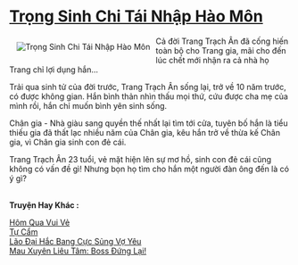 <a href="https://utruyen.com/truyen/trong-sinh-chi-tai-nhap-hao-mon/19322/" title="Trọng Sinh Chi Tái Nhập Hào Môn"><h1>Trọng Sinh Chi Tái Nhập Hào Môn</h1></a><div style="display:table"><img align="right" style="float: left; padding: 10px;" src="https://utruyen.com/images/story/200x260/trong-sinh-chi-tai-nhap-hao-mon.jpg" alt="Trọng Sinh Chi Tái Nhập Hào Môn">Cả đời Trang Trạch Ân đã cống hiến toàn bộ cho Trang gia, mãi cho đến lúc chết mới nhận ra cả nhà họ Trang chỉ lợi dụng hắn...<p></p>Trải qua sinh tử của đời trước, Trang Trạch Ân sống lại, trở về 10 năm trước, có được không gian. Hắn bình thản nhìn thấu mọi thứ, cứu được cha mẹ của mình rồi, hắn chỉ muốn bình yên sinh sống.<p></p>Chân gia - Nhà giàu sang quyền thế nhất lại tìm tới cửa, tuyên bố hắn là tiểu thiếu gia đã thất lạc nhiều năm của Chân gia, kêu hắn trở về thừa kế Chân gia, vì Chân gia sinh con đẻ cái.<p></p>Trang Trạch Ân 23 tuổi, vẻ mặt hiện lên sự mơ hồ, sinh con đẻ cái cũng không có vấn đề gì! Nhưng bọn họ tìm cho hắn một người đàn ông đến là có ý gì?</div><p><br><b>Truyện Hay Khác :</b></p><a href="https://utruyen.com/truyen/hom-qua-vui-ve/19017/" alt="Hôm Qua Vui Vẻ">Hôm Qua Vui Vẻ</a><br/><a href="https://www.flickr.com/photos/184340401@N07/48819162982/" alt="Tự Cẩm">Tự Cẩm</a><br/><a href="https://github.com/quanluxury/ngontinhhot/tree/master/truyenhay/17049/" alt="Lão Đại Hắc Bang Cực Sủng Vợ Yêu">Lão Đại Hắc Bang Cực Sủng Vợ Yêu</a><br/><a href="https://www.flickr.com/photos/184340401@N07/48818768283/" alt="Mau Xuyên Liêu Tâm: Boss Đứng Lại!">Mau Xuyên Liêu Tâm: Boss Đứng Lại!</a><br/>